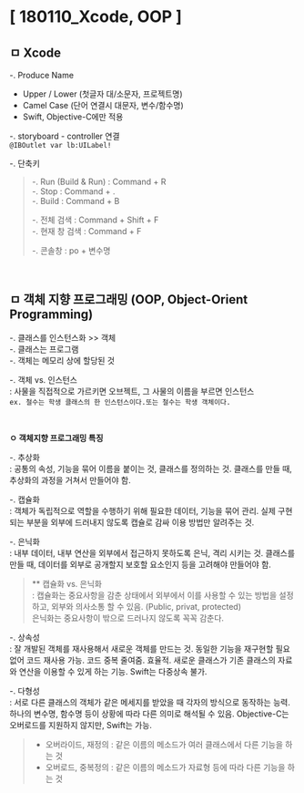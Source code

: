 # [ 180110_Xcode, OOP ]

## ㅁ Xcode
-. Produce Name

- Upper / Lower (첫글자 대/소문자, 프로젝트명)
- Camel Case (단어 연결시 대문자, 변수/함수명)
- Swift, Objective-C에만 적용

-. storyboard - controller 연결  
`@IBOutlet var lb:UILabel!`

-. 단축키

> -. Run (Build & Run) : Command + R  
> -. Stop : Command + .  
> -. Build : Command + B  
>  
> -. 전체 검색 : Command + Shift + F  
> -. 현재 창 검색 : Command + F  
>  
> -. 콘솔창 : po + 변수명  

<br>

## ㅁ 객체 지향 프로그래밍 (OOP, Object-Orient Programming)
-. 클래스를 인스턴스화 >> 객체  
-. 클래스는 프로그램  
-. 객체는 메모리 상에 할당된 것  
  
-. 객체 vs. 인스턴스  
: 사물을 직접적으로 가르키면 오브젝트, 그 사물의 이름을 부르면 인스턴스    
`ex. 철수는 학생 클래스의 한 인스턴스이다.또는 철수는 학생 객체이다.`  

<br>

**ㅇ 객체지향 프로그래밍 특징**

-. 추상화  
: 공통의 속성, 기능을 묶어 이름을 붙이는 것, 클래스를 정의하는 것. 클래스를 만들 때, 추상화의 과정을 거쳐서 만들어야 함.  
  
-. 캡슐화  
: 객체가 독립적으로 역할을 수행하기 위해 필요한 데이터, 기능을 묶어 관리. 실제 구현되는 부분을 외부에 드러내지 않도록 캡슐로 감싸 이용 방법만 알려주는 것.  
  
-. 은닉화  
: 내부 데이터, 내부 연산을 외부에서 접근하지 못하도록 은닉, 격리 시키는 것. 클래스를 만들 때, 데이터를 외부로 공개할지 보호할 요소인지 등을 고려해야 만들어야 함.  
  
> ** 캡슐화 vs. 은닉화  
: 캡슐화는 중요사항을 감춘 상태에서 외부에서 이를 사용할 수 있는 방법을 설정하고, 외부와 의사소통 할 수 있음. (Public, privat, protected)  
은닉화는 중요사항이 밖으로 드러나지 않도록 꼭꼭 감춘다.  

-. 상속성  
: 잘 개발된 객체를 재사용해서 새로운 객체를 만드는 것. 동일한 기능을 재구현할 필요 없어 코드 재사용 가능. 코드 중복 줄여줌. 효율적. 새로운 클래스가 기존 클래스의 자료와 연산을 이용할 수 있게 하는 기능. Swift는 다중상속 불가.  

-. 다형성  
: 서로 다른 클래스의 객체가 같은 메세지를 받았을 때 각자의 방식으로 동작하는 능력. 하나의 변수명, 함수명 등이 상황에 따라 다른 의미로 해석될 수 있음. Objective-C는 오버로드를 지원하지 않지만, Swift는 가능.
> - 오버라이드, 재정의 : 같은 이름의 메소드가 여러 클래스에서 다른 기능을 하는 것  
> - 오버로드, 중복정의 : 같은 이름의 메소드가 자료형 등에 따라 다른 기능을 하는 것   

